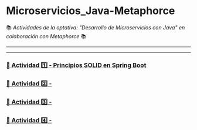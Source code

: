 # Microservicios_Java-Metaphorce

 :books: _Actividades de la optativa: "Desarrollo de Microservicios con Java" en colaboración con Metaphorce_  :books:
***
***

### [:pushpin: Actividad :one: - Principios SOLID en Spring Boot](/actividades/mod1-Principios_SOLID_en_Spring_Boot.md)

### [:pushpin: Actividad :two: -]()

### [:pushpin: Actividad :three: -]()

### [:pushpin: Actividad :four: -]()
